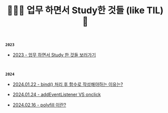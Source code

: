 <h1 align="center">👩🏻‍💻 업무 하면서 Study한 것들 (like TIL)📝</h1>

<br>

**`2023`**

- [2023 - 업무 하면서 Study 한 것들 보러가기](https://github.com/mireyhgnay/fe-working-record/tree/main/Study)

<br>

**`2024`**

- [2024.01.22 - bind() 처리 후 함수로 작성해야하는 이유는?](https://hyerimiya.notion.site/bind-343ef02eff8a448fa71addd72336a1ce?pvs=4)

- [2024.01.24 - addEventListener VS onclick](https://hyerimiya.notion.site/addEventListener-VS-onclick-9205a0d070dd41908935e102129e6d07?pvs=4)

- [2024.02.16 - polyfill 이란?](https://hyerimiya.notion.site/polyfill-c29ff6104da54fd4a3b9ee9bfeababca?pvs=4)
